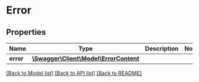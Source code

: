 # Error

## Properties
Name | Type | Description | Notes
------------ | ------------- | ------------- | -------------
**error** | [**\Swagger\Client\Model\ErrorContent**](ErrorContent.md) |  | 

[[Back to Model list]](../README.md#documentation-for-models) [[Back to API list]](../README.md#documentation-for-api-endpoints) [[Back to README]](../README.md)


